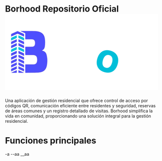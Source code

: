 # Borhood Repositorio Oficial ![Texto alternativo](Images/banner.png)

Una aplicación de gestión residencial que ofrece control de acceso por códigos QR, comunicación eficiente entre residentes y seguridad, reservas de áreas comunes y un registro detallado de visitas. Borhood simplifica la vida en comunidad, proporcionando una solución integral para la gestión residencial.

# Funciones principales

-a
--aa
\_\_aa
